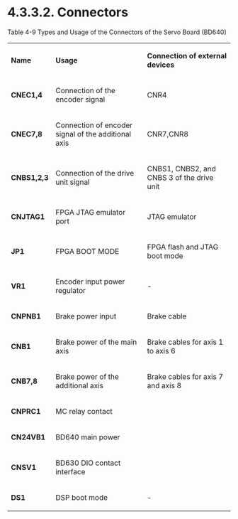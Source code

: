 ﻿# 4.3.3.2. Connectors

Table 4-9 Types and Usage of the Connectors of the Servo Board (BD640)

<table>
<tbody>
<tr class="odd">
<td><p><strong>Name</strong></p></td>
<td><p><strong>Usage</strong></p></td>
<td><p><strong>Connection of external devices</strong></p></td>
</tr>
<tr class="even">
<td><p><strong>CNEC1,4</strong></p></td>
<td><p>Connection of the encoder signal</p></td>
<td><p>CNR4</p></td>
</tr>
<tr class="odd">
<td><p><strong>CNEC7,8</strong></p></td>
<td><p>Connection of encoder signal of the additional axis</p></td>
<td><p>CNR7,CNR8</p></td>
</tr>
<tr class="even">
<td><p><strong>CNBS1,2,3</strong></p></td>
<td><p>Connection of the drive unit signal</p></td>
<td><p>CNBS1, CNBS2, and CNBS 3 of the drive unit</p></td>
</tr>
<tr class="odd">
<td><p><strong>CNJTAG1</strong></p></td>
<td><p>FPGA JTAG emulator port</p></td>
<td><p>JTAG emulator</p></td>
</tr>
<tr class="even">
<td><p><strong>JP1</strong></p></td>
<td><p>FPGA BOOT MODE</p></td>
<td><p>FPGA flash and JTAG boot mode</p></td>
</tr>
<tr class="odd">
<td><p><strong>VR1</strong></p></td>
<td><p>Encoder input power regulator</p></td>
<td><p>-</p></td>
</tr>
<tr class="even">
<td><p><strong>CNPNB1</strong></p></td>
<td><p>Brake power input</p></td>
<td><p>Brake cable</p></td>
</tr>
<tr class="odd">
<td><p><strong>CNB1</strong></p></td>
<td><p>Brake power of the main axis</p></td>
<td><p>Brake cables for axis 1 to axis 6</p></td>
</tr>
<tr class="even">
<td><p><strong>CNB7,8</strong></p></td>
<td><p>Brake power of the additional axis</p></td>
<td><p>Brake cables for axis 7 and axis 8</p></td>
</tr>
<tr class="odd">
<td><p><strong>CNPRC1</strong></p></td>
<td><p>MC relay contact</p></td>
<td></td>
</tr>
<tr class="even">
<td><p><strong>CN24VB1</strong></p></td>
<td><p>BD640 main power</p></td>
<td></td>
</tr>
<tr class="odd">
<td><p><strong>CNSV1</strong></p></td>
<td><p>BD630 DIO contact interface</p></td>
<td></td>
</tr>
<tr class="even">
<td><p><strong>DS1</strong></p></td>
<td><p>DSP boot mode</p></td>
<td><p>-</p></td>
</tr>
</tbody>
</table>
